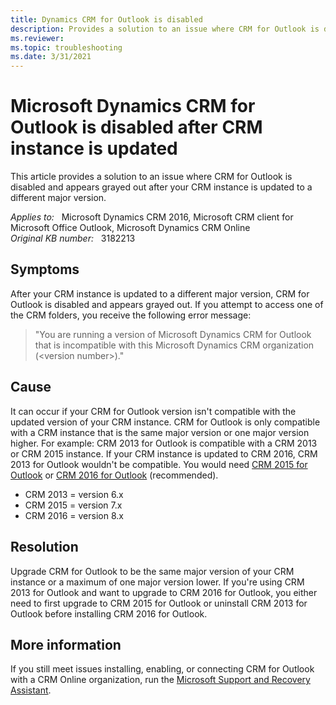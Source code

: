 ```yaml
---
title: Dynamics CRM for Outlook is disabled
description: Provides a solution to an issue where CRM for Outlook is disabled and appears grayed out.
ms.reviewer: 
ms.topic: troubleshooting
ms.date: 3/31/2021
---
```

# Microsoft Dynamics CRM for Outlook is disabled after CRM instance is updated

This article provides a solution to an issue where CRM for Outlook is disabled and appears grayed out after your CRM instance is updated to a different major version.

_Applies to:_ &nbsp; Microsoft Dynamics CRM 2016, Microsoft CRM client for Microsoft Office Outlook, Microsoft Dynamics CRM Online  
_Original KB number:_ &nbsp; 3182213

## Symptoms

After your CRM instance is updated to a different major version, CRM for Outlook is disabled and appears grayed out. If you attempt to access one of the CRM folders, you receive the following error message:

> "You are running a version of Microsoft Dynamics CRM for Outlook that is incompatible with this Microsoft Dynamics CRM organization (\<version number>)."

## Cause

It can occur if your CRM for Outlook version isn't compatible with the updated version of your CRM instance. CRM for Outlook is only compatible with a CRM instance that is the same major version or one major version higher. For example: CRM 2013 for Outlook is compatible with a CRM 2013 or CRM 2015 instance. If your CRM instance is updated to CRM 2016, CRM 2013 for Outlook wouldn't be compatible. You would need [CRM 2015 for Outlook](https://www.microsoft.com/download/details.aspx?id=45015) or [CRM 2016 for Outlook](https://www.microsoft.com/download/details.aspx?id=50370) (recommended).

- CRM 2013 = version 6.x
- CRM 2015 = version 7.x
- CRM 2016 = version 8.x

## Resolution

Upgrade CRM for Outlook to be the same major version of your CRM instance or a maximum of one major version lower. If you're using CRM 2013 for Outlook and want to upgrade to CRM 2016 for Outlook, you either need to first upgrade to CRM 2015 for Outlook or uninstall CRM 2013 for Outlook before installing CRM 2016 for Outlook.

## More information

If you still meet issues installing, enabling, or connecting CRM for Outlook with a CRM Online organization, run the [Microsoft Support and Recovery Assistant](/outlook/troubleshoot/performance/how-to-scan-outlook-by-using-microsoft-support-and-recovery-assistant).
